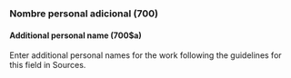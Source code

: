 ### Nombre personal adicional (700)

#### Additional personal name (700$a)
Enter additional personal names for the work following the guidelines for this field in Sources.
